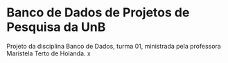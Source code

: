# Banco de Dados de Projetos de Pesquisa da UnB

Projeto da disciplina Banco de Dados, turma 01, ministrada pela professora Maristela Terto de Holanda.
x